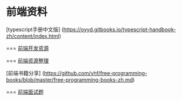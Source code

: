 # 前端资料

[typescript手册中文版]
(https://oyyd.gitbooks.io/typescript-handbook-zh/content/index.html)

===
[前端开发资源](http://www.css88.com/nav/)



===
[前端资源整理](https://github.com/zdd1124/Front-end-tutorial)


[前端书籍分享] (https://github.com/vhf/free-programming-books/blob/master/free-programming-books-zh.md)

===
[前端面试题](https://github.com/HerbertKarajan/Fe-Interview-questions)
